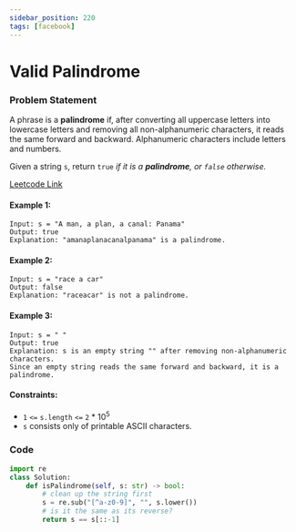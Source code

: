 ```yaml
---
sidebar_position: 220
tags: [facebook]
---
```


# Valid Palindrome

### Problem Statement

A phrase is a **palindrome** if, after converting all uppercase letters into lowercase letters and removing all non-alphanumeric characters, it reads the same forward and backward. Alphanumeric characters include letters and numbers.

Given a string `s`, return `true` _if it is a **palindrome**, or `false` otherwise._

[Leetcode Link](https://leetcode.com/problems/valid-palindrome)

#### Example 1:

```
Input: s = "A man, a plan, a canal: Panama"
Output: true
Explanation: "amanaplanacanalpanama" is a palindrome.
```

#### Example 2:

```
Input: s = "race a car"
Output: false
Explanation: "raceacar" is not a palindrome.
```

#### Example 3:

```
Input: s = " "
Output: true
Explanation: s is an empty string "" after removing non-alphanumeric characters.
Since an empty string reads the same forward and backward, it is a palindrome.
```

#### Constraints:

- `1` `<=` `s.length` `<=` `2` \* 10<sup>5</sup>
- `s` consists only of printable ASCII characters.

### Code

```python title="Python Code"
import re
class Solution:
    def isPalindrome(self, s: str) -> bool:
        # clean up the string first
        s = re.sub("[^a-z0-9]", "", s.lower())
		# is it the same as its reverse?
        return s == s[::-1]
```
